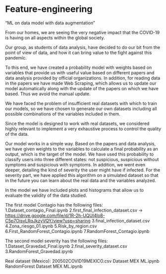 # Feature-engineering 

“ML on data model with data augmentation”

From our homes, we are seeing the very negative impact that the COVID-19 is having on all aspects within the global society.

Our group, as students of data analysis, have decided to do our bit from the point of view of data, and how it can bring value to the fight against this pandemic.

To this end, we have created a probability model with weights based on variables that provide us with useful value based on different papers and data analysis provided by official organizations. In addition, for reading data in the papers we have made Web Scraping, which allows us to update our model automatically along with the update of the papers on which we have based. Thus we avoid the manual update.

We have faced the problem of insufficient real datasets with which to train our models, so we have chosen to generate our own datasets including all possible combinations of the variables included in them.

Since the model is designed to work with real datasets, we considered highly relevant to implement a very exhaustive process to control the quality of the data.

Our model works in a simple way. Based on the papers and data analysis, we have given weights to the variables to calculate a final probability as an output, which is the target of the model. We have used this probability to classify users into three different states: not suspicious, suspicious without symptoms and suspicious with symptoms. In addition, we went even deeper, detailing the kind of severity the user might have if infected. For the severity part, we have applied this algorithm on a simulated dataset so that in the future you can learn about the real data and the variables analyzed. 

In the model we have included plots and histograms that allow us to evaluate the validity of the data studied.

The first model Contagio has the following files:
  1.Dataset_contagio_Final.ipynb
  2.first_final_infection_dataset.csv -> https://drive.google.com/file/d/1R-2h-UQUI4lo8-C5p7OisvLRqJkzyVQY/view?usp=sharing
  3.final_infection_dataset.csv
  4.Zona_riesgo_01.ipynb
  5.Risk_by_region.csv
  6.First_RandomForest_Contagio.ipynb
  7.RandomForest_Contagio.ipynb

The second model severity has the following files:
  1.Dataset_Gravedad_Final.ipynb
  2.final_severity_dataset.csv
  3.RandomForest_Gravedad.ipynb
  
Real dataset (Mexico):
  200502COVID19MEXICO.csv
  Dataset MEX ML.ipynb
  RandomForest Dataset MEX ML.ipynb
